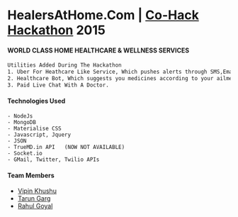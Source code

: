 # HealersAtHome.Com | [Co-Hack Hackathon] 2015 
 [Co-Hack Hackathon]: <http://coworkdelhi.com/cohack/>
#### WORLD CLASS HOME HEALTHCARE & WELLNESS SERVICES

```sh 
Utilities Added During The Hackathon
1. Uber For Heathcare Like Service, Which pushes alerts through SMS,Email,Twitter to people around and to nearest hospitals,ambulances to reach out to a person which requires help.
2. Healthcare Bot, Which suggests you medicines according to your ailment.
3. Paid Live Chat With A Doctor.
```

#### Technologies Used
````
- NodeJs
- MongoDB
- Materialise CSS
- Javascript, Jquery
- JSON
- TrueMD.in API   (NOW NOT AVAILABLE)
- Socket.io
- GMail, Twitter, Twilio APIs
````

#### Team Members
- [Vipin Khushu](https://github.com/vipinkhushu)
- [Tarun Garg](https://github.com/tarungarg546)
- [Rahul Goyal](https://github.com/rahulgoyal030)


